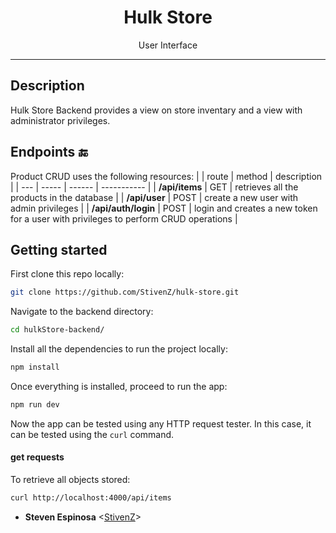 <h1 align="center">Hulk Store</h1>
<p align="center">User Interface</p>

---

## Description

Hulk Store Backend provides a view on store inventary and a view with administrator privileges.

## Endpoints :end:

Product CRUD uses the following resources:
| | route | method | description |
| --- | ----- | ------ | ----------- |
| **/api/items** | GET | retrieves all the products in the database |
| **/api/user** | POST | create a new user with admin privileges |
| **/api/auth/login** | POST | login and creates a new token for a user with privileges to perform CRUD operations |

## Getting started

First clone this repo locally:

```bash
git clone https://github.com/StivenZ/hulk-store.git
```

Navigate to the backend directory:

```bash
cd hulkStore-backend/
```

Install all the dependencies to run the project locally:

```bash
npm install
```

Once everything is installed, proceed to run the app:

```bash
npm run dev
```

Now the app can be tested using any HTTP request tester. In this case, it can be tested using the `curl` command.

#### get requests

To retrieve all objects stored:

```bash
curl http://localhost:4000/api/items
```

- **Steven Espinosa** <[StivenZ](https://github.com/)>
